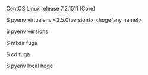CentOS Linux release 7.2.1511 (Core)


$ pyenv virtualenv <3.5.0(version)> <hoge(any name)>

$ pyenv versions

$ mkdir fuga

$ cd fuga

$ pyenv local hoge









